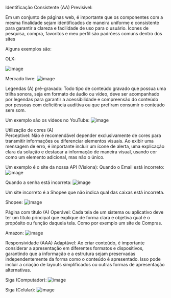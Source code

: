 Identificação Consistente (AA) 
Previsível:

Em um conjunto de páginas web, é importante que os componentes com a mesma finalidade sejam identificados de maneira uniforme e consistente para garantir a clareza e facilidade de uso para o usuário.
Ícones de pesquisa, compra, favoritos e meu perfil são padrõess comuns dentro dos sites

Alguns exemplos são:

OLX:

![image](https://github.com/italobonilha/Bertoti/assets/102553782/acf1dce7-39a9-4882-a2bb-c8af533efc19)

 
Mercado livre:
![image](https://github.com/italobonilha/Bertoti/assets/102553782/01406aac-c099-46a5-9013-ad616e48cbf5)






Legendas (A)
pré-gravado:
Todo tipo de conteúdo gravado que possua uma trilha sonora, seja em formato de áudio ou vídeo, deve ser acompanhado por legendas para garantir a acessibilidade e compreensão do conteúdo por pessoas com deficiência auditiva ou que prefiram consumir o conteúdo sem som.

Um exemplo são os videos no YouTube:
  ![image](https://github.com/italobonilha/Bertoti/assets/102553782/d986c24e-b706-4478-b6b4-ed7a08c9fa06)





Utilização de cores (A)  
Perceptível:
Não é recomendável depender exclusivamente de cores para transmitir informações ou diferenciar elementos visuais. Ao exibir uma mensagem de erro, é importante incluir um ícone de alerta, uma explicação clara da solução e destacar a informação de maneira visual, usando cor como um elemento adicional, mas não o único.

Um exemplo é o site da nossa API (Visiona):
Quando o Email está incorreto:
 ![image](https://github.com/italobonilha/Bertoti/assets/102553782/b2cc4209-0942-4b54-88b4-b6c878079140)

Quando a senha está incorreta:
 ![image](https://github.com/italobonilha/Bertoti/assets/102553782/ffc4d203-14b9-48f1-8a64-9222c914872f)


Um site incorreto é a Shopee que não indica qual das caixas está incorreta.

Shopee:
![image](https://github.com/italobonilha/Bertoti/assets/102553782/f8d56f9b-09d9-4af2-824b-18309e97975b)

 

Página com título (A)
Operável:
Cada tela de um sistema ou aplicativo deve ter um título principal que explique de forma clara e objetiva qual é o propósito ou função daquela tela.
Como por exemplo um site de Compras.

Amazon:
![image](https://github.com/italobonilha/Bertoti/assets/102553782/e0ba3cf4-d7a2-4bef-b356-ee24960281c7)


Responsividade  (AAA)
Adaptável:
Ao criar conteúdo, é importante considerar a apresentação em diferentes formatos e dispositivos, garantindo que a informação e a estrutura sejam preservadas independentemente da forma como o conteúdo é apresentado. Isso pode incluir a criação de layouts simplificados ou outras formas de apresentação alternativas.

Siga (Computador):
![image](https://github.com/italobonilha/Bertoti/assets/102553782/f6c7fcbd-8911-4404-94d5-cc39b326cd6f)

 
Siga (Celular):
![image](https://github.com/italobonilha/Bertoti/assets/102553782/3216f765-baab-44b3-9ccf-616475400f70)

 
